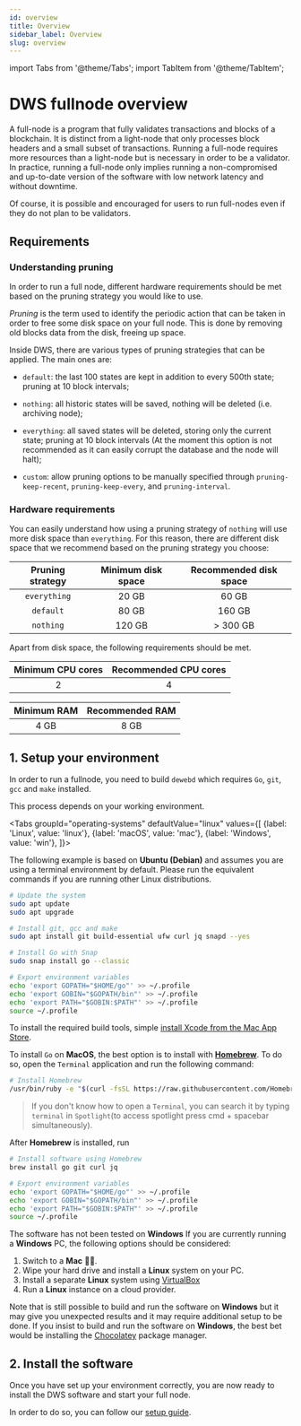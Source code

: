 ```yaml
---
id: overview
title: Overview
sidebar_label: Overview
slug: overview
---
```


import Tabs from '@theme/Tabs';
import TabItem from '@theme/TabItem';

# DWS fullnode overview

A full-node is a program that fully validates transactions and blocks of a blockchain. It is distinct from a light-node
that only processes block headers and a small subset of transactions. Running a full-node requires more resources than a
light-node but is necessary in order to be a validator. In practice, running a full-node only implies running a
non-compromised and up-to-date version of the software with low network latency and without downtime.

Of course, it is possible and encouraged for users to run full-nodes even if they do not plan to be validators.

## Requirements

### Understanding pruning

In order to run a full node, different hardware requirements should be met based on the pruning strategy you would like
to use.

_Pruning_ is the term used to identify the periodic action that can be taken in order to free some disk space on your
full node. This is done by removing old blocks data from the disk, freeing up space.

Inside DWS, there are various types of pruning strategies that can be applied. The main ones are:

- `default`: the last 100 states are kept in addition to every 500th state; pruning at 10 block intervals;

- `nothing`: all historic states will be saved, nothing will be deleted (i.e. archiving node);

- `everything`: all saved states will be deleted, storing only the current state; pruning at 10 block intervals
  (At the moment this option is not recommended as it can easily corrupt the database and the node will halt);

- `custom`: allow pruning options to be manually specified through `pruning-keep-recent`, `pruning-keep-every`, and `pruning-interval`.

### Hardware requirements

You can easily understand how using a pruning strategy of `nothing` will use more disk space than `everything`.
For this reason, there are different disk space that we recommend based on the pruning strategy you choose:

| Pruning strategy | Minimum disk space | Recommended disk space |
| :--------------: | :----------------: | :--------------------: |
|   `everything`   |       20 GB        |         60 GB          |
|    `default`     |       80 GB        |         160 GB         |
|    `nothing`     |       120 GB       |       \> 300 GB        |

Apart from disk space, the following requirements should be met.

| Minimum CPU cores | Recommended CPU cores |
| :---------------: | :-------------------: |
|         2         |           4           |

| Minimum RAM | Recommended RAM |
| :---------: | :-------------: |
|    4 GB     |      8 GB       |

## 1. Setup your environment

In order to run a fullnode, you need to build `dewebd` which requires `Go`, `git`, `gcc` and `make` installed.

This process depends on your working environment.

<Tabs
groupId="operating-systems"
defaultValue="linux"
values={[
{label: 'Linux', value: 'linux'},
{label: 'macOS', value: 'mac'},
{label: 'Windows', value: 'win'},
]}>
<TabItem value="linux">

The following example is based on **Ubuntu (Debian)** and assumes you are using a terminal environment by default.
Please run the equivalent commands if you are running other Linux distributions.

```bash
# Update the system
sudo apt update
sudo apt upgrade

# Install git, gcc and make
sudo apt install git build-essential ufw curl jq snapd --yes

# Install Go with Snap
sudo snap install go --classic

# Export environment variables
echo 'export GOPATH="$HOME/go"' >> ~/.profile
echo 'export GOBIN="$GOPATH/bin"' >> ~/.profile
echo 'export PATH="$GOBIN:$PATH"' >> ~/.profile
source ~/.profile
```

</TabItem>

<TabItem value="mac">

To install the required build tools,
simple [install Xcode from the Mac App Store](https://apps.apple.com/hk/app/xcode/id497799835?l=en&mt=12).

To install `Go` on **MacOS**, the best option is to install with [**Homebrew**](https://brew.sh/). To do so, open
the `Terminal` application and run the following command:

```bash
# Install Homebrew
/usr/bin/ruby -e "$(curl -fsSL https://raw.githubusercontent.com/Homebrew/install/master/install)"
```

> If you don't know how to open a `Terminal`, you can search it by typing `terminal` in `Spotlight`(to access spotlight press cmd + spacebar simultaneously).

After **Homebrew** is installed, run

```bash
# Install software using Homebrew
brew install go git curl jq

# Export environment variables
echo 'export GOPATH="$HOME/go"' >> ~/.profile
echo 'export GOBIN="$GOPATH/bin"' >> ~/.profile
echo 'export PATH="$GOBIN:$PATH"' >> ~/.profile
source ~/.profile
```

</TabItem>

<TabItem value="win">

The software has not been tested on **Windows** If you are currently running a **Windows** PC, the following options
should be considered:

1. Switch to a **Mac** 👨‍💻.
2. Wipe your hard drive and install a **Linux** system on your PC.
3. Install a separate **Linux** system using [VirtualBox](https://www.virtualbox.org/wiki/Downloads)
4. Run a **Linux** instance on a cloud provider.

Note that is still possible to build and run the software on **Windows** but it may give you unexpected results and it
may require additional setup to be done. If you insist to build and run the software on **Windows**, the best bet would
be installing the [Chocolatey](https://chocolatey.org/) package manager.

</TabItem>

</Tabs>

## 2. Install the software

Once you have set up your environment correctly, you are now ready to install the DWS software and start your full
node.

In order to do so, you can follow our [setup guide](02-validator-setup.md).
